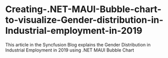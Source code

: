 # Creating-.NET-MAUI-Bubble-chart-to-visualize-Gender-distribution-in-Industrial-employment-in-2019
This article in the Syncfusion Blog explains the Gender Distribution in Industrial Employment in 2019 using .NET MAUI Bubble Chart
